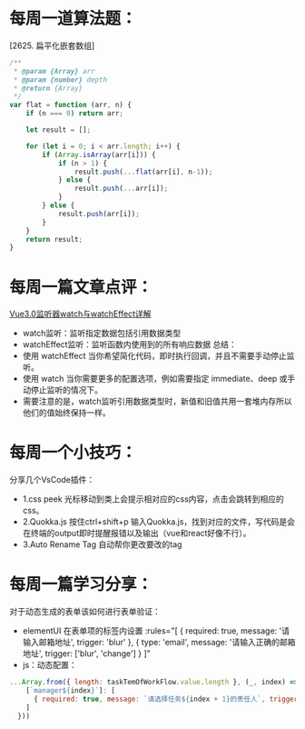 
# 每周一道算法题：
[2625. 扁平化嵌套数组]
``` javaScript
/**
 * @param {Array} arr
 * @param {number} depth
 * @return {Array}
 */
var flat = function (arr, n) {
    if (n === 0) return arr;

    let result = [];

    for (let i = 0; i < arr.length; i++) {
        if (Array.isArray(arr[i])) {
            if (n > 1) {
                result.push(...flat(arr[i], n-1));
            } else {
                result.push(...arr[i]);
            }
        } else {
            result.push(arr[i]);
        }
    }
    return result;
}
```

# 每周一篇文章点评：
[Vue3.0监听器watch与watchEffect详解](https://www.jb51.net/javascript/307791hpj.htm)

- watch监听：监听指定数据包括引用数据类型
- watchEffect监听：监听函数内使用到的所有响应数据
总结：
- 使用 watchEffect 当你希望简化代码，即时执行回调，并且不需要手动停止监听。
- 使用 watch 当你需要更多的配置选项，例如需要指定 immediate、deep 或手动停止监听的情况下。
- 需要注意的是，watch监听引用数据类型时，新值和旧值共用一套堆内存所以他们的值始终保持一样。


# 每周一个小技巧：
分享几个VsCode插件：
- 1.css peek 光标移动到类上会提示相对应的css内容，点击会跳转到相应的css。
- 2.Quokka.js 按住ctrl+shift+p 输入Quokka.js，找到对应的文件，写代码是会在终端的output即时提醒报错以及输出（vue和react好像不行）。
- 3.Auto Rename Tag 自动帮你更改要改的tag



# 每周一篇学习分享：
对于动态生成的表单该如何进行表单验证：
- elementUI 在表单项的标签内设置 :rules="[
      { required: true, message: '请输入邮箱地址', trigger: 'blur' },
      { type: 'email', message: '请输入正确的邮箱地址', trigger: ['blur', 'change'] }
    ]"
- js：动态配置：
```javaScript
...Array.from({ length: taskTemOfWorkFlow.value.length }, (_, index) => ({
    [`manager${index}`]: [
      { required: true, message: `请选择任务${index + 1}的责任人`, trigger: 'change' },
    ]
  }))
```